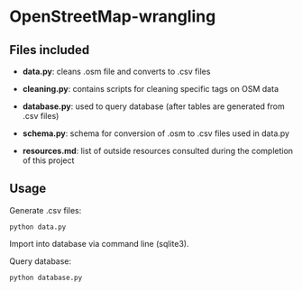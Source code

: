 # OpenStreetMap-wrangling

## Files included

* **data.py**: cleans .osm file and converts to .csv files
* **cleaning.py**: contains scripts for cleaning specific tags on OSM data
* **database.py**: used to query database (after tables are generated from .csv files)
* **schema.py**: schema for conversion of .osm to .csv files used in data.py

* **resources.md**: list of outside resources consulted during the completion of this project

## Usage

Generate .csv files:
```
python data.py
```

Import into database via command line (sqlite3).

Query database:
```
python database.py
```